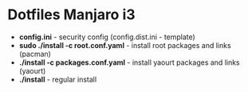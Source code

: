 Dotfiles Manjaro i3
=================

* **config.ini** - security config (config.dist.ini - template)
* **sudo ./install -c root.conf.yaml** - install root packages and links (pacman)
* **./install -c packages.conf.yaml** - install yaourt packages and links (yaourt)
* **./install** - regular install

